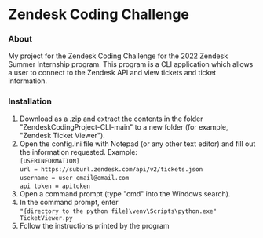 # Zendesk Coding Challenge
### About
My project for the Zendesk Coding Challenge for the 2022 Zendesk Summer Internship program. This program is a CLI application which allows a user to connect to the Zendesk API and view tickets and ticket information.

### Installation

 1. Download as a .zip and extract the contents in the folder "ZendeskCodingProject-CLI-main" to a new folder (for example, "Zendesk Ticket Viewer").
 2. Open the config.ini file with Notepad (or any other text editor) and fill out the information requested. Example:  
 `[USERINFORMATION]`  
`url = https://suburl.zendesk.com/api/v2/tickets.json`  
`username = user_email@email.com`  
`api token = apitoken`  
 3. Open a command prompt (type "cmd" into the Windows search).
 4. In the command prompt, enter  
 `"{directory to the python file}\venv\Scripts\python.exe" TicketViewer.py`
 5. Follow the instructions printed by the program
